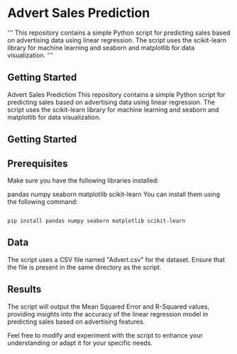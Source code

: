 # Advert Sales Prediction
''' This repository contains a simple Python script for predicting sales based on advertising data using linear regression. The script uses the scikit-learn library for machine learning and seaborn and matplotlib for data visualization. '''

## Getting Started


Advert Sales Prediction
This repository contains a simple Python script for predicting sales based on advertising data using linear regression. The script uses the scikit-learn library for machine learning and seaborn and matplotlib for data visualization.

## Getting Started

## Prerequisites
Make sure you have the following libraries installed:

pandas
numpy
seaborn
matplotlib
scikit-learn
You can install them using the following command:

```

pip install pandas numpy seaborn matplotlib scikit-learn

```



## Data
The script uses a CSV file named "Advert.csv" for the dataset. Ensure that the file is present in the same directory as the script.

## Results
The script will output the Mean Squared Error and R-Squared values, providing insights into the accuracy of the linear regression model in predicting sales based on advertising features.

Feel free to modify and experiment with the script to enhance your understanding or adapt it for your specific needs.